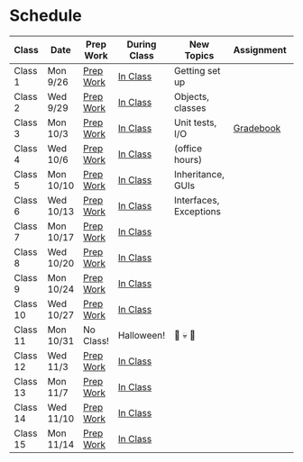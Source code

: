 # Schedule

Class | Date | Prep Work | During Class | New Topics | Assignment | Assignment Due
|-----|------|-----------|--------------|------------|------------|---------------|
Class 1 | Mon 9/26 | [Prep Work](./schedule/class1-prep) | [In Class](./schedule/class1) | Getting set up | | |
Class 2 | Wed 9/29 | [Prep Work](./schedule/class2-prep) | [In Class](./schedule/class2) | Objects, classes | | |
Class 3 | Mon 10/3 | [Prep Work](./schedule/class3-prep) | [In Class](./schedule/class3) | Unit tests, I/O | [Gradebook][gradebook] | |
Class 4 | Wed 10/6 | [Prep Work](./schedule/class4-prep) | [In Class](./schedule/class4) | (office hours) | | |
Class 5 | Mon 10/10 | [Prep Work](./schedule/class5-prep) | [In Class](./schedule/class5) | Inheritance, GUIs | | [Gradebook][gradebook] |
Class 6 | Wed 10/13 | [Prep Work](./schedule/class6-prep) | [In Class](./schedule/class6) | Interfaces, Exceptions | | |
Class 7 | Mon 10/17 | [Prep Work](./schedule/class7-prep) | [In Class](./schedule/class7) | | | |
Class 8 | Wed 10/20 | [Prep Work](./schedule/class8-prep) | [In Class](./schedule/class8) | | | |
Class 9 | Mon 10/24 | [Prep Work](./schedule/class9-prep) | [In Class](./schedule/class9) | | | |
Class 10 | Wed 10/27 | [Prep Work](./schedule/class10-prep) | [In Class](./schedule/class10) | | | |
Class 11 | Mon 10/31 | No Class! | Halloween! | 🍬 💀 👻 | | |
Class 12 | Wed 11/3 | [Prep Work](./schedule/class11-prep) | [In Class](./schedule/class11) | | | |
Class 13 | Mon 11/7 | [Prep Work](./schedule/class12-prep) | [In Class](./schedule/class12) | | | |
Class 14 | Wed 11/10 | [Prep Work](./schedule/class13-prep) | [In Class](./schedule/class13) | | | |
Class 15 | Mon 11/14 | [Prep Work](./schedule/class14-prep) | [In Class](./schedule/class14) | | | |

[gradebook]: ../materials/assignments/gradebook
